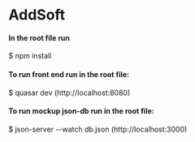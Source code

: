 # AddSoft

#### In the root file run
  $ npm install

#### To run front end run in the root file:
   $ quasar dev
   (http://localhost:8080)

#### To run mockup json-db run in the root file:
  $ json-server --watch db.json
  (http://localhost:3000)
